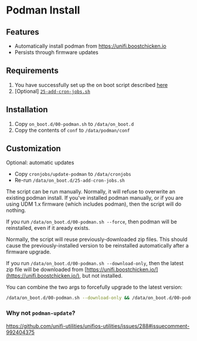 # Podman Install

## Features

* Automatically install podman from https://unifi.boostchicken.io
* Persists through firmware updates

## Requirements

1. You have successfully set up the on boot script described
   [here](https://github.com/unifi-utilities/unifios-utilities/tree/main/on-boot-script)
2. [Optional] [`25-add-cron-jobs.sh`](https://github.com/unifi-utilities/unifios-utilities/blob/main/on-boot-script/examples/udm-files/on_boot.d/25-add-cron-jobs.sh)

## Installation

1. Copy `on_boot.d/00-podman.sh` to `/data/on_boot.d`
2. Copy the contents of `conf` to `/data/podman/conf`

## Customization

Optional: automatic updates

* Copy `cronjobs/update-podman` to `/data/cronjobs`
* Re-run `/data/on_boot.d/25-add-cron-jobs.sh`

The script can be run manually. Normally, it will refuse to overwrite an existing podman install. If you've installed podman manually, or if you are using UDM 1.x firmware (which includes podman), then the script will do nothing.

If you run `/data/on_boot.d/00-podman.sh --force`, then podman will be reinstalled, even if it aready exists.

Normally, the script will reuse previously-downloaded zip files. This should cause the previously-installed version to be reinstalled automatically after a firmware upgrade.

If you run `/data/on_boot.d/00-podman.sh --download-only`, then the latest zip file will be downloaded from [https://unifi.boostchicken.io/](https://unifi.boostchicken.io/), but not installed.

You can combine the two args to forcefully upgrade to the latest version:

```bash
/data/on_boot.d/00-podman.sh --download-only && /data/on_boot.d/00-podman.sh --force
```

### Why not `podman-update`?

https://github.com/unifi-utilities/unifios-utilities/issues/288#issuecomment-992404375

